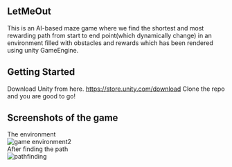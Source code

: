 ## LetMeOut
 This is an AI-based maze game where we find the shortest and most rewarding path from start to end point(which dynamically change) in an environment filled with obstacles and rewards which has been rendered using unity GameEngine.
 ## Getting Started
 Download Unity from here.
 https://store.unity.com/download
 Clone the repo and you are good to go!
## Screenshots of the game
The environment <br />
![game environment2](https://user-images.githubusercontent.com/55957545/86332898-c66eeb00-bc68-11ea-9be8-4b1ac4b1f8aa.JPG) <br />
After finding the path <br />
![pathfinding](https://user-images.githubusercontent.com/55957545/86332964-e0103280-bc68-11ea-86e8-bec217ac98c5.JPG)
